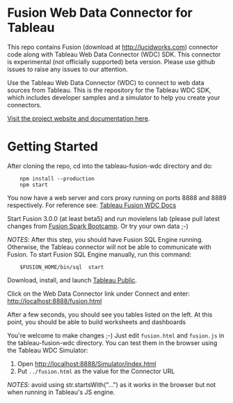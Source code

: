 # Fusion Web Data Connector for Tableau

This repo contains Fusion (download at http://lucidworks.com) connector code along with Tableau Web Data Connector (WDC) SDK. This connector is experimental (not officially supported) beta version. Please use github issues to raise any issues to our attention.

Use the Tableau Web Data Connector (WDC) to connect to web data sources from Tableau. This is the repository for the Tableau WDC SDK, which includes developer samples and a simulator to help you create your connectors.

[Visit the project website and documentation here](http://tableau.github.io/webdataconnector/).

# Getting Started

After cloning the repo, cd into the tableau-fusion-wdc directory and do:

        npm install --production
        npm start

You now have a web server and cors proxy running on ports 8888 and 8889 respectively.
For reference see: [Tableau Fusion WDC Docs](http://tableau.github.io/tableau-fusion-wdc/docs/)

Start Fusion 3.0.0 (at least beta5) and run movielens lab (please pull latest changes from [Fusion Spark Bootcamp](https://github.com/lucidworks/fusion-spark-bootcamp). Or try your own data ;-)

*NOTES*: After this step, you should have Fusion SQL Engine running. Otherwise, the Tableau connector will not be able to communicate with Fusion. To start Fusion SQL Engine manually, run this command:

	    $FUSION_HOME/bin/sql  start

Download, install, and launch [Tableau Public](https://public.tableau.com/en-us/s/download).

Click on the Web Data Connector link under Connect and enter: [http://localhost:8888/fusion.html]()

After a few seconds, you should see you tables listed on the left. At this point, you should be able to build worksheets and dashboards

You're welcome to make changes ;-) Just edit `fusion.html` and `fusion.js` in the tableau-fusion-wdc directory. You can test them in the browser using the Tableau WDC Simulator:

1. Open [http://localhost:8888/Simulator/index.html]()
2. Put `../fusion.html` as the value for the Connector URL

*NOTES*: avoid using str.startsWith("...") as it works in the browser but not when running in Tableau's JS engine.
